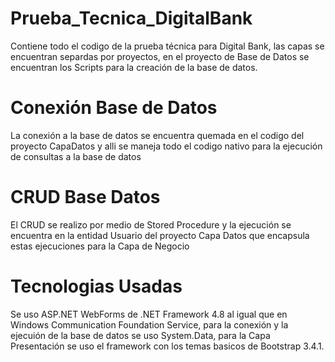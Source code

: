 # Prueba_Tecnica_DigitalBank
Contiene todo el codigo de la prueba técnica para Digital Bank, las capas se encuentran separdas por proyectos, en el proyecto de Base de Datos se encuentran los Scripts para la creación de la base de datos.

# Conexión Base de Datos
La conexión a la base de datos se encuentra quemada en el codigo del proyecto CapaDatos y alli se maneja todo el codigo nativo para la ejecución de consultas a la base de datos

# CRUD Base Datos
El CRUD se realizo por medio de Stored Procedure y la ejecución se encuentra en la entidad Usuario del proyecto Capa Datos que encapsula estas ejecuciones para la Capa de Negocio

# Tecnologias Usadas
Se uso ASP.NET WebForms de .NET Framework 4.8 al igual que en Windows Communication Foundation Service, para la conexión y la ejecuión de la base de datos se uso System.Data, para la Capa Presentación se uso el framework con los temas basicos de Bootstrap 3.4.1.

